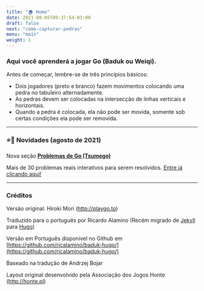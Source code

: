 ```yaml
---
title: "🏠 Home"
date: 2021-08-05T09:37:54-03:00
draft: false
next: "como-capturar-pedras"
menu: "main"
weight: 1
---
```


### Aqui você aprenderá a jogar Go (**Baduk** ou Weiqi).
Antes de começar, lembre-se de três princípios básicos:

- Dois jogadores (preto e branco) fazem movimentos colocando uma pedra no tabuleiro alternadamente.
- As pedras devem ser colocadas na intersecção de linhas verticais e horizontais.
- Quando a pedra é colocada, ela não pode ser movida, somente sob certas condições ela pode ser removida.

----

### ⭐🚀 Novidades (agosto de 2021)

Nova seção [**Problemas de Go (Tsumego)**](/tsumego-facil)

Mais de 30 problemas reais interativos para serem resolvidos. [Entre já clicando aqui!](/tsumego-facil)  

---
### Créditos 

Versão original: Hiroki Mori (http://playgo.to)

Traduzido para o português por Ricardo Alamino (Recém migrado de [Jekyll](https://jekyllrb.com/) para [Hugo](https://gohugo.io/))

Versão em Português disponível no Github em [https://github.com/ricalamino/baduk-hugo/](https://github.com/ricalamino/baduk-hugo/)

Baseado na tradução de Andrzej Bojar

Layout original desenvolvido pela Associação dos Jogos Honte (http://honte.pl)